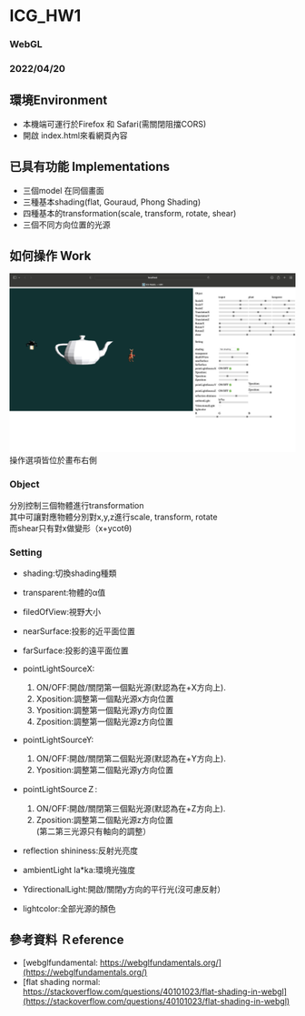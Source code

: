 # ICG_HW1
### WebGL
### 2022/04/20
## 環境Environment
* 本機端可運行於Firefox 和 Safari(需關閉阻擋CORS)
* 開啟 index.html來看網頁內容

## 已具有功能 Implementations
* 三個model 在同個畫面  
* 三種基本shading(flat, Gouraud, Phong Shading)
* 四種基本的transformation(scale, transform, rotate, shear)
* 三個不同方向位置的光源

## 如何操作 Work
![This is an image](https://github.com/HongRenKe/ICG_HW1/blob/main/截圖%202022-04-20%20下午5.08.29.png)
操作選項皆位於畫布右側  
### Object
分別控制三個物體進行transformation  
其中可讓對應物體分別對x,y,z進行scale, transform, rotate  
而shear只有對x做變形（x+ycotθ)  
### Setting
* shading:切換shading種類
* transparent:物體的α值
* filedOfView:視野大小
* nearSurface:投影的近平面位置
* farSurface:投影的遠平面位置	
* pointLightSourceX:  
  1. ON/OFF:開啟/關閉第一個點光源(默認為在+X方向上). 
  2. Xposition:調整第一個點光源x方向位置  
  3. Yposition:調整第一個點光源y方向位置  
  4. Zposition:調整第一個點光源z方向位置  
* pointLightSourceY:  
  1. ON/OFF:開啟/關閉第二個點光源(默認為在+Y方向上).  
  2. Yposition:調整第二個點光源y方向位置   
* pointLightSourceＺ:  
  1. ON/OFF:開啟/關閉第三個點光源(默認為在+Z方向上).  
  2. Zposition:調整第二個點光源z方向位置  
(第二第三光源只有軸向的調整）

* reflection shininess:反射光亮度	
* ambientLight la*ka:環境光強度	
* YdirectionalLight:開啟/關閉y方向的平行光(沒可慮反射）	
* lightcolor:全部光源的顏色

## 參考資料 Ｒeference
* [webglfundamental: https://webglfundamentals.org/](https://webglfundamentals.org/)
* [flat shading normal: https://stackoverflow.com/questions/40101023/flat-shading-in-webgl](https://stackoverflow.com/questions/40101023/flat-shading-in-webgl)

  

